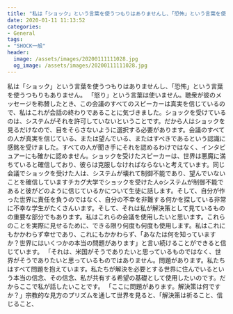 ```yaml
---
title: "私は「ショック」という言葉を使うつもりはありませんし、「恐怖」という言葉を使うつもりもありません。"
date: 2020-01-11 11:13:52
categories:
- General
tags:
- "SHOCK一般"
header:
  image: /assets/images/20200111111028.jpg
  og_image: /assets/images/20200111111028.jpg
---
```


私は「ショック」という言葉を使うつもりはありませんし、「恐怖」という言葉を使うつもりもありません。 「怒り」という言葉は使いません。聴衆が彼のメッセージを称賛したとき、この会議のすべてのスピーカーは真実を信じているので、私はこれが会話の終わりであることに気づきました。ショックを受けているのは、システムがそれを許可していないということです。だから人はショックを見るだけなので、目をそらさないように選択する必要があります。会議のすべての人が真実を信じている、または望んでいる、またはすべきであるという認識に感銘を受けました。すべての人が聞き手にそれを認めるわけではなく、インタビュアーにも確かに認めません。ショックを受けたスピーカーは、世界は悪魔に満ちていると確信しており、彼らは克服しなければならないと考えています。同じ会議でショックを受けた人は、システムが壊れて制御不能であり、望んでいないことを確信していますチカグ大学でショックを受けた人oシステムが制御不能であると彼がどのように信じているかについて生徒に話します。そして、自分が作った世界に責任を負うのではなく、自分の不幸を非難する何かを探している非常に不幸な学生がたくさんいます。そして、それは私が解決策として見ているものの重要な部分でもあります。私はこれらの会議を使用したいと思います。これらのことを実際に見せるために、できる限り何度も何度も使用します。私はこれにもかかわらず幸せであり、これにもかかわらず、「あなたは何を知っていますか？世界にはいくつかの本当の問題があります」と言い続けることができると信じています。 「それは、米国がそうでありたいと思っているものではなく、世界がそうでありたいと思っているものではありません。問題があります。私たちはすべて問題を抱えています。私たちが解決を必要とする世界に住んでいるという本当の信念、その信念、私が共有する希望の基礎として使用したいのです。だからここで私が話したいことです。 「ここに問題があります。解決策は何ですか？」宗教的な見方のプリズムを通して世界を見ると、「解決策は祈ること、信じること、
